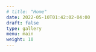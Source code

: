 ```yaml
---
# title: "Home"
date: 2022-05-10T01:42:02-04:00
draft: false
type: gallery
menu: main
weight: 10
---
```


